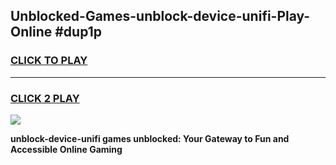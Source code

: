 
## Unblocked-Games-unblock-device-unifi-Play-Online #dup1p
<h3>
<a href="https://news.freeplayer.one?title=unblock-device-unifi&ref=3">CLICK TO PLAY</a></h3>
<hr>

<h3>
<a href="https://news.freeplayer.one?title=unblock-device-unifi&ref=3">CLICK 2 PLAY</a>
  
</h3>

<a href="https://news.freeplayer.one?title=unblock-device-unifi&ref=3"><img src="https://clearcache.store/games.png"></a>


**unblock-device-unifi games unblocked: Your Gateway to Fun and Accessible Online Gaming**

